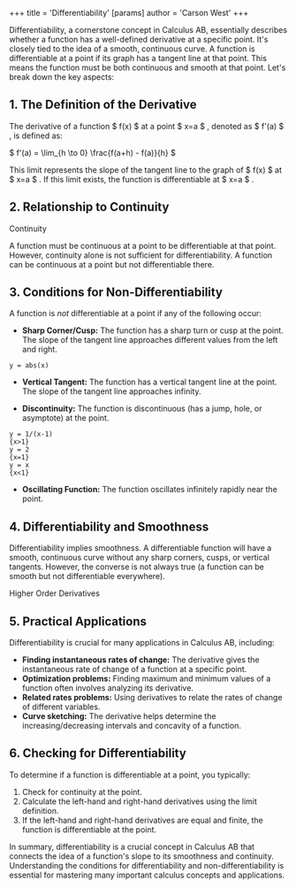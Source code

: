 +++
 title = 'Differentiability'
[params]
	author = 'Carson West'
+++

Differentiability, a cornerstone concept in Calculus AB, essentially describes whether a function has a well-defined derivative at a specific point.  It's closely tied to the idea of a smooth, continuous curve.  A function is differentiable at a point if its graph has a tangent line at that point.  This means the function must be both continuous and smooth at that point. Let's break down the key aspects:


## 1. The Definition of the Derivative

The derivative of a function  $ f(x) $  at a point  $ x=a $ , denoted as  $ f'(a) $ , is defined as:

 $ f'(a) = \lim_{h \to 0} \frac{f(a+h) - f(a)}{h} $ 

This limit represents the slope of the tangent line to the graph of  $ f(x) $  at  $ x=a $ .  If this limit exists, the function is differentiable at  $ x=a $ .


## 2.  Relationship to Continuity

Continuity

A function must be continuous at a point to be differentiable at that point. However, continuity alone is not sufficient for differentiability.  A function can be continuous at a point but not differentiable there.


## 3. Conditions for Non-Differentiability

A function is *not* differentiable at a point if any of the following occur:

* **Sharp Corner/Cusp:** The function has a sharp turn or cusp at the point.  The slope of the tangent line approaches different values from the left and right.

```desmos-graph
y = abs(x)
```

* **Vertical Tangent:** The function has a vertical tangent line at the point. The slope of the tangent line approaches infinity.

* **Discontinuity:** The function is discontinuous (has a jump, hole, or asymptote) at the point.

```desmos-graph
y = 1/(x-1)
{x>1}
y = 2
{x=1}
y = x
{x<1}
```

* **Oscillating Function:** The function oscillates infinitely rapidly near the point.


## 4.  Differentiability and Smoothness
 Differentiability implies smoothness.  A differentiable function will have a smooth, continuous curve without any sharp corners, cusps, or vertical tangents. However, the converse is not always true (a function can be smooth but not differentiable everywhere).

Higher Order Derivatives


## 5.  Practical Applications
 Differentiability is crucial for many applications in Calculus AB, including:

* **Finding instantaneous rates of change:** The derivative gives the instantaneous rate of change of a function at a specific point.
* **Optimization problems:** Finding maximum and minimum values of a function often involves analyzing its derivative.
* **Related rates problems:**  Using derivatives to relate the rates of change of different variables.
* **Curve sketching:**  The derivative helps determine the increasing/decreasing intervals and concavity of a function.


## 6.  Checking for Differentiability 
To determine if a function is differentiable at a point, you typically:

1. Check for continuity at the point.
2. Calculate the left-hand and right-hand derivatives using the limit definition.
3. If the left-hand and right-hand derivatives are equal and finite, the function is differentiable at the point.


In summary, differentiability is a crucial concept in Calculus AB that connects the idea of a function's slope to its smoothness and continuity. Understanding the conditions for differentiability and non-differentiability is essential for mastering many important calculus concepts and applications.
